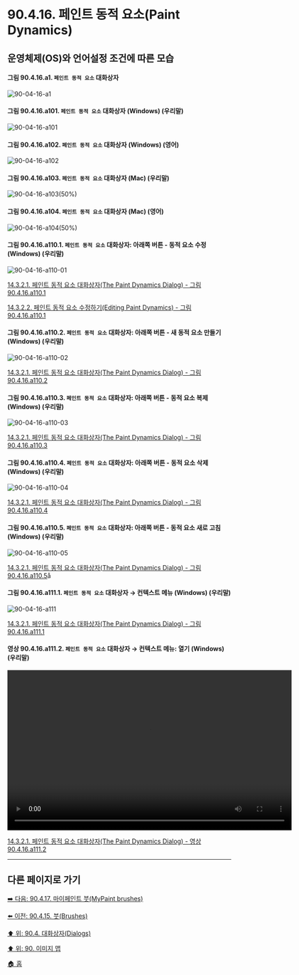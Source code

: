 # 90.4.16. 페인트 동적 요소(Paint Dynamics)
## 운영체제(OS)와 언어설정 조건에 따른 모습

<a id="90-04-16-a1"></a>

#### 그림 90.4.16.a1. `페인트 동적 요소` 대화상자
![90-04-16-a1](https://github.com/wonder13662/gimp/assets/15767104/e0e1bb30-e1da-4e5c-9251-ad943522f75f)

<a id="90-04-16-a101"></a>

#### 그림 90.4.16.a101. `페인트 동적 요소` 대화상자 (Windows) (우리말)
![90-04-16-a101](https://github.com/wonder13662/gimp/assets/15767104/1c9e0b31-d686-4d34-92bc-2be58e9c3f47)

<a id="90-04-16-a102"></a>

#### 그림 90.4.16.a102. `페인트 동적 요소` 대화상자 (Windows) (영어)
![90-04-16-a102](https://github.com/wonder13662/gimp/assets/15767104/225d340b-f51d-4c01-96b9-b20f2873e9c2)

<a id="90-04-16-a103"></a>

#### 그림 90.4.16.a103. `페인트 동적 요소` 대화상자 (Mac) (우리말)
![90-04-16-a103(50%)](https://github.com/wonder13662/gimp/assets/15767104/839fe81b-bc48-4d55-81d0-4907e8e2803d)

<a id="90-04-16-a104"></a>

#### 그림 90.4.16.a104. `페인트 동적 요소` 대화상자 (Mac) (영어)
![90-04-16-a104(50%)](https://github.com/wonder13662/gimp/assets/15767104/1acbbe75-6a0c-4cf4-a991-bb8c53190b21)

<a id="90-04-16-a110-01"></a>

#### 그림 90.4.16.a110.1. `페인트 동적 요소` 대화상자: 아래쪽 버튼 - 동적 요소 수정 (Windows) (우리말)
![90-04-16-a110-01](https://github.com/wonder13662/gimp/assets/15767104/345d1f19-1fc9-484b-b8f1-5d6baa05cbe2)

[14.3.2.1. 페인트 동적 요소 대화상자(The Paint Dynamics Dialog) - 그림 90.4.16.a110.1](./14-03-02-01-the_paint_dynamics_dialog.md#90-04-16-a110-01)

[14.3.2.2. 페인트 동적 요소 수정하기(Editing Paint Dynamics) - 그림 90.4.16.a110.1](./14-03-02-02-editing_paint_dynamics.md#90-04-16-a110-01)

<a id="90-04-16-a110-02"></a>

#### 그림 90.4.16.a110.2. `페인트 동적 요소` 대화상자: 아래쪽 버튼 - 새 동적 요소 만들기 (Windows) (우리말)
![90-04-16-a110-02](https://github.com/wonder13662/gimp/assets/15767104/ca835bcf-fe66-40de-8eb5-a1f3a06103ff)

[14.3.2.1. 페인트 동적 요소 대화상자(The Paint Dynamics Dialog) - 그림 90.4.16.a110.2](./14-03-02-01-the_paint_dynamics_dialog.md#90-04-16-a110-02)

<a id="90-04-16-a110-03"></a>

#### 그림 90.4.16.a110.3. `페인트 동적 요소` 대화상자: 아래쪽 버튼 - 동적 요소 복제 (Windows) (우리말)
![90-04-16-a110-03](https://github.com/wonder13662/gimp/assets/15767104/f8b1d090-6f0a-430b-80a1-124d8a658281)

[14.3.2.1. 페인트 동적 요소 대화상자(The Paint Dynamics Dialog) - 그림 90.4.16.a110.3](./14-03-02-01-the_paint_dynamics_dialog.md#90-04-16-a110-03)

<a id="90-04-16-a110-04"></a>

#### 그림 90.4.16.a110.4. `페인트 동적 요소` 대화상자: 아래쪽 버튼 - 동적 요소 삭제 (Windows) (우리말)
![90-04-16-a110-04](https://github.com/wonder13662/gimp/assets/15767104/3032dbad-e115-4995-8f38-890d12240824)

[14.3.2.1. 페인트 동적 요소 대화상자(The Paint Dynamics Dialog) - 그림 90.4.16.a110.4](./14-03-02-01-the_paint_dynamics_dialog.md#90-04-16-a110-04)

<a id="90-04-16-a110-05"></a>

#### 그림 90.4.16.a110.5. `페인트 동적 요소` 대화상자: 아래쪽 버튼 - 동적 요소 새로 고침 (Windows) (우리말)
![90-04-16-a110-05](https://github.com/wonder13662/gimp/assets/15767104/cc56a61f-e71c-421b-b311-ec7abf2cc29d)

[14.3.2.1. 페인트 동적 요소 대화상자(The Paint Dynamics Dialog) - 그림 90.4.16.a110.5](./14-03-02-01-the_paint_dynamics_dialog.md#90-04-16-a110-05)å

<a id="90-04-16-a111-01"></a>

#### 그림 90.4.16.a111.1. `페인트 동적 요소` 대화상자 → 컨텍스트 메뉴 (Windows) (우리말)
![90-04-16-a111](https://github.com/wonder13662/gimp/assets/15767104/f418a746-601a-43ff-b827-c242d010a061)

[14.3.2.1. 페인트 동적 요소 대화상자(The Paint Dynamics Dialog) - 그림 90.4.16.a111.1](./14-03-02-01-the_paint_dynamics_dialog.md#90-04-16-a111-01)

<a id="90-04-16-a111-02"></a>

#### 영상 90.4.16.a111.2. `페인트 동적 요소` 대화상자 → 컨텍스트 메뉴: 열기 (Windows) (우리말)
<video controls="controls" width="640" height="360" src="https://github.com/wonder13662/gimp/assets/15767104/261d67fa-6538-4e9a-88ee-28d172d6e901"></video>

[14.3.2.1. 페인트 동적 요소 대화상자(The Paint Dynamics Dialog) - 영상 90.4.16.a111.2](./14-03-02-01-the_paint_dynamics_dialog.md#90-04-16-a111-02)

***

## 다른 페이지로 가기

[➡️ 다음: 90.4.17. 마이페인트 붓(MyPaint brushes)](./90-04-17-mypaint_brushes.md)

[⬅️ 이전: 90.4.15. 붓(Brushes)](./90-04-15-brushes.md)

[⬆️ 위: 90.4. 대화상자(Dialogs)](./90-04-00-dialogs.md)

[⬆️ 위: 90. 이미지 맵](./90-00-image-map.md)

[🏠 홈](./00-home.md)
